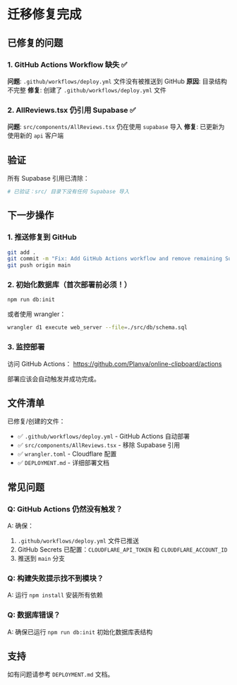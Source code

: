 # 迁移修复完成

## 已修复的问题

### 1. GitHub Actions Workflow 缺失 ✅
**问题**: `.github/workflows/deploy.yml` 文件没有被推送到 GitHub
**原因**: 目录结构不完整
**修复**: 创建了 `.github/workflows/deploy.yml` 文件

### 2. AllReviews.tsx 仍引用 Supabase ✅
**问题**: `src/components/AllReviews.tsx` 仍在使用 `supabase` 导入
**修复**: 已更新为使用新的 `api` 客户端

## 验证

所有 Supabase 引用已清除：
```bash
# 已验证：src/ 目录下没有任何 Supabase 导入
```

## 下一步操作

### 1. 推送修复到 GitHub

```bash
git add .
git commit -m "Fix: Add GitHub Actions workflow and remove remaining Supabase references"
git push origin main
```

### 2. 初始化数据库（首次部署前必须！）

```bash
npm run db:init
```

或者使用 wrangler：
```bash
wrangler d1 execute web_server --file=./src/db/schema.sql
```

### 3. 监控部署

访问 GitHub Actions：
https://github.com/Planva/online-clipboard/actions

部署应该会自动触发并成功完成。

## 文件清单

已修复/创建的文件：
- ✅ `.github/workflows/deploy.yml` - GitHub Actions 自动部署
- ✅ `src/components/AllReviews.tsx` - 移除 Supabase 引用
- ✅ `wrangler.toml` - Cloudflare 配置
- ✅ `DEPLOYMENT.md` - 详细部署文档

## 常见问题

### Q: GitHub Actions 仍然没有触发？
A: 确保：
1. `.github/workflows/deploy.yml` 文件已推送
2. GitHub Secrets 已配置：`CLOUDFLARE_API_TOKEN` 和 `CLOUDFLARE_ACCOUNT_ID`
3. 推送到 `main` 分支

### Q: 构建失败提示找不到模块？
A: 运行 `npm install` 安装所有依赖

### Q: 数据库错误？
A: 确保已运行 `npm run db:init` 初始化数据库表结构

## 支持

如有问题请参考 `DEPLOYMENT.md` 文档。
